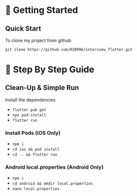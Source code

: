 # 🚀 Getting Started

## Quick Start

To clone my project from github:

```sh
git clone https://github.com/020996/interview_flutter.git
```

# 🎯 Step By Step Guide

## Clean-Up & Simple Run

Install the dependencies
- `flutter pub get`
- `npx pod-install`
- `flutter run`

### Install Pods (iOS Only)

- `npm i`
- `cd ios && pod install`
- `cd .. && flutter run`

### Android local.properties (Android Only)

- `npm i`
- `cd android && mkdir local.properties`
- `nano local.properties`
